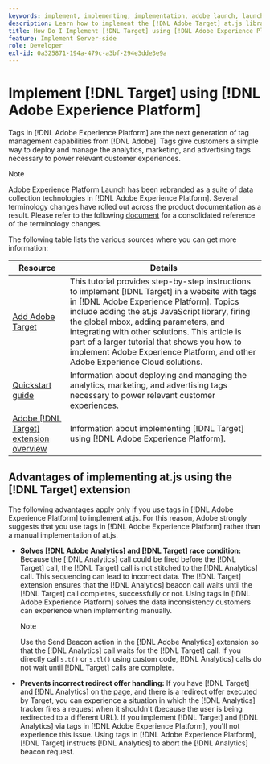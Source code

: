 ```yaml
---
keywords: implement, implementing, implementation, adobe launch, launch, race, redirect, experience platform launch, platform launch, tags, adobe platform, implement2
description: Learn how to implement the [!DNL Adobe Target] at.js library using [!DNL Adobe Experience Platform], the preferred method to implement Target.
title: How Do I Implement [!DNL Target] using [!DNL Adobe Experience Platform]?
feature: Implement Server-side
role: Developer
exl-id: 0a325871-194a-479c-a3bf-294e3dde3e9a
---
```

# Implement [!DNL Target] using [!DNL Adobe Experience Platform]

Tags in [!DNL Adobe Experience Platform] are the next generation of tag management capabilities from [!DNL Adobe]. Tags give customers a simple way to deploy and manage the analytics, marketing, and advertising tags necessary to power relevant customer experiences.

>[!NOTE]
>
>Adobe Experience Platform Launch has been rebranded as a suite of data collection technologies in [!DNL Adobe Experience Platform]. Several terminology changes have rolled out across the product documentation as a result. Please refer to the following [document](https://experienceleague.adobe.com/docs/experience-platform/tags/term-updates.html?) for a consolidated reference of the terminology changes.

The following table lists the various sources where you can get more information:

| Resource | Details |
|--- |--- |
|[Add Adobe Target](https://experienceleague.adobe.com/docs/launch-learn/implementing-in-websites-with-launch/implement-solutions/target.html#implement-solutions)|This tutorial provides step-by-step instructions to implement [!DNL Target] in a website with tags in [!DNL Adobe Experience Platform]. Topics include adding the at.js JavaScript library, firing the global mbox, adding parameters, and integrating with other solutions. This article is part of a larger tutorial that shows you how to implement Adobe Experience Platform, and other Adobe Experience Cloud solutions.|
|[Quickstart guide](https://experienceleague.adobe.com/docs/experience-platform/tags/get-started/quick-start.html)|Information about deploying and managing the analytics, marketing, and advertising tags necessary to power relevant customer experiences.|
|[Adobe [!DNL Target] extension overview](https://experienceleague.adobe.com/docs/experience-platform/tags/extensions/adobe/target/overview.html)|Information about implementing [!DNL Target] using [!DNL Adobe Experience Platform].|

## Advantages of implementing at.js using the [!DNL Target] extension

The following advantages apply only if you use tags in [!DNL Adobe Experience Platform] to implement at.js. For this reason, Adobe strongly suggests that you use tags in [!DNL Adobe Experience Platform] rather than a manual implementation of at.js.

* **Solves [!DNL Adobe Analytics] and [!DNL Target] race condition:** Because the [!DNL Analytics] call could be fired before the [!DNL Target] call, the [!DNL Target] call is not stitched to the [!DNL Analytics] call. This sequencing can lead to incorrect data. The [!DNL Target] extension ensures that the [!DNL Analytics] beacon call waits until the [!DNL Target] call completes, successfully or not. Using tags in [!DNL Adobe Experience Platform] solves the data inconsistency customers can experience when implementing manually.

  >[!NOTE]
  >
  >Use the Send Beacon action in the [!DNL Adobe Analytics] extension so that the [!DNL Analytics] call waits for the [!DNL Target] call. If you directly call `s.t()` or `s.tl()` using custom code, [!DNL Analytics] calls do not wait until [!DNL Target] calls are complete.

* **Prevents incorrect redirect offer handling:** If you have [!DNL Target] and [!DNL Analytics] on the page, and there is a redirect offer executed by Target, you can experience a situation in which the [!DNL Analytics] tracker fires a request when it shouldn't (because the user is being redirected to a different URL). If you implement [!DNL Target] and [!DNL Analytics] via tags in [!DNL Adobe Experience Platform], you'll not experience this issue. Using tags in [!DNL Adobe Experience Platform], [!DNL Target] instructs [!DNL Analytics] to abort the [!DNL Analytics] beacon request.
